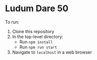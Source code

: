 # Ludum Dare 50

To run:
1. Clone this repository
2. In the top-level directory:
	* Run `npm install`
	* Run `npm run start`
3. Navigate to `localhost` in a web browser